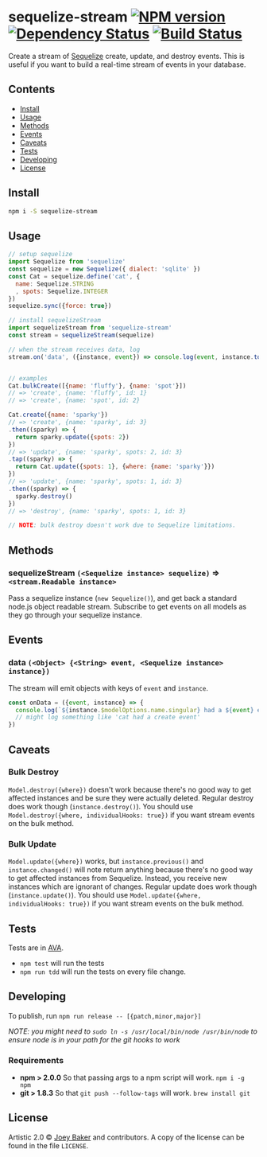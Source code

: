 # sequelize-stream [![NPM version][npm-image]][npm-url] [![Dependency Status][daviddm-url]][daviddm-image] [![Build Status][circleci-image]][circleci-url]

Create a stream of [Sequelize](http://sequelizejs.com) create, update, and destroy events. This is useful if you want to build a real-time stream of events in your database.

<!-- START doctoc generated TOC please keep comment here to allow auto update -->
<!-- DON'T EDIT THIS SECTION, INSTEAD RE-RUN doctoc TO UPDATE -->
## Contents

- [Install](#install)
- [Usage](#usage)
- [Methods](#methods)
- [Events](#events)
- [Caveats](#caveats)
- [Tests](#tests)
- [Developing](#developing)
- [License](#license)

<!-- END doctoc generated TOC please keep comment here to allow auto update -->


## Install

```sh
npm i -S sequelize-stream
```


## Usage

```js
// setup sequelize
import Sequelize from 'sequelize'
const sequelize = new Sequelize({ dialect: 'sqlite' })
const Cat = sequelize.define('cat', {
  name: Sequelize.STRING
  , spots: Sequelize.INTEGER
})
sequelize.sync({force: true})

// install sequelizeStream
import sequelizeStream from 'sequelize-stream'
const stream = sequelizeStream(sequelize)

// when the stream receives data, log
stream.on('data', ({instance, event}) => console.log(event, instance.toJSON()))


// examples
Cat.bulkCreate([{name: 'fluffy'}, {name: 'spot'}])
// => 'create', {name: 'fluffy', id: 1}
// => 'create', {name: 'spot', id: 2}

Cat.create({name: 'sparky'})
// => 'create', {name: 'sparky', id: 3}
.then((sparky) => {
  return sparky.update({spots: 2})
})
// => 'update', {name: 'sparky', spots: 2, id: 3}
.tap((sparky) => {
  return Cat.update({spots: 1}, {where: {name: 'sparky'}})
})
// => 'update', {name: 'sparky', spots: 1, id: 3}
.then((sparky) => {
  sparky.destroy()
})
// => 'destroy', {name: 'sparky', spots: 1, id: 3}

// NOTE: bulk destroy doesn't work due to Sequelize limitations.
```

## Methods
### sequelizeStream `(<Sequelize instance> sequelize)` => `<stream.Readable instance>`
Pass a sequelize instance (`new Sequelize()`), and get back a standard node.js object readable stream. Subscribe to get events on all models as they go through your sequelize instance.

## Events
### data `(<Object> {<String> event, <Sequelize instance> instance})`
The stream will emit objects with keys of `event` and `instance`.

```js
const onData = ({event, instance} => {
  console.log(`${instance.$modelOptions.name.singular} had a ${event} event`)
  // might log something like 'cat had a create event'
})
```


## Caveats
### Bulk Destroy
`Model.destroy({where})` doesn't work because there's no good way to get affected instances and be sure they were actually deleted. Regular destroy does work though (`instance.destroy()`). You should use `Model.destroy({where, individualHooks: true})` if you want stream events on the bulk method.

### Bulk Update
`Model.update({where})` works, but `instance.previous()` and `instance.changed()` will note return anything because there's no good way to get affected instances from Sequelize. Instead, you receive new instances which are ignorant of changes. Regular update does work though (`instance.update()`). You should use `Model.update({where, individualHooks: true})` if you want stream events on the bulk method.

## Tests
Tests are in [AVA](https://github.com/avajs/ava).

* `npm test` will run the tests
* `npm run tdd` will run the tests on every file change.

## Developing
To publish, run `npm run release -- [{patch,minor,major}]`

_NOTE: you might need to `sudo ln -s /usr/local/bin/node /usr/bin/node` to ensure node is in your path for the git hooks to work_

### Requirements
* **npm > 2.0.0** So that passing args to a npm script will work. `npm i -g npm`
* **git > 1.8.3** So that `git push --follow-tags` will work. `brew install git`

## License

Artistic 2.0 © [Joey Baker](https://byjoeybaker.com) and contributors. A copy of the license can be found in the file `LICENSE`.


[npm-url]: https://www.npmjs.com/package/sequelize-stream
[npm-image]: https://badge.fury.io/js/sequelize-stream.svg
[circleci-url]: https://circleci.com/gh/joeybaker/sequelize-stream
[circleci-image]: https://circleci.com/gh/joeybaker/sequelize-stream/tree/master.svg?style=svg
[daviddm-url]: https://david-dm.org/joeybaker/sequelize-stream.svg?theme=shields.io
[daviddm-image]: https://david-dm.org/joeybaker/sequelize-stream

